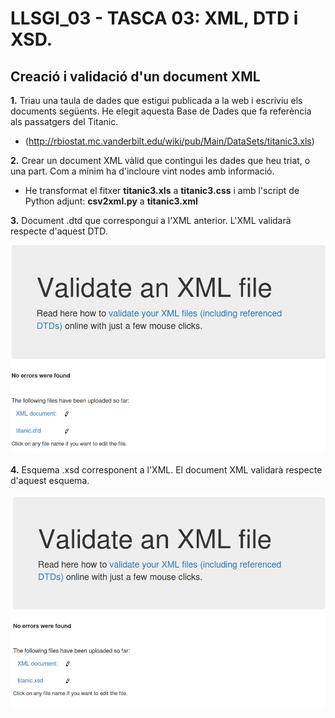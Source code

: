  # LLSGI_03 - TASCA 03: XML, DTD i XSD.
## Creació i validació d'un document XML


**1.** Triau una taula de dades que estigui publicada a la web i escriviu els documents següents. He elegit aquesta Base de Dades que fa referència als passatgers del Titanic.

  * (http://rbiostat.mc.vanderbilt.edu/wiki/pub/Main/DataSets/titanic3.xls)

**2.** Crear un document XML vàlid que contingui les dades que heu triat, o una part. Com a mínim ha d'incloure vint nodes amb informació.

  * He transformat el fitxer **titanic3.xls** a **titanic3.css** i amb l'script de Python adjunt: **csv2xml.py** a **titanic3.xml**

**3.** Document .dtd que correspongui a l'XML anterior. L'XML validarà respecte d'aquest DTD.

![Validacio DTD](/Validacio_DTD.png)

**4.** Esquema .xsd corresponent a l'XML. El document XML validarà respecte d'aquest esquema.

![Validacio XSD](/Validacio_XSD.png)
